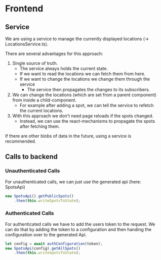 # Frontend

## Service

We are using a service to manage the currently displayed locations (-> LocationsService.ts).

There are several advantages for this approach:

1. Single source of truth.
    - The service always holds the current state.
    - If we want to read the locations we can fetch them from here.
    - If we want to change the locations we change them through the service
        - The service then propagates the changes to its subscribers.
2. We can change the locations (which are set from a parent component) from inside a child-component.
    - For example after adding a spot, we can tell the service to refetch the current locations.
3. With this approach we don't need page reloads if the spots changed.
    - Instead, we can use the react-mechanisms to propagate the spots after fetching them.

If there are other blobs of data in the future, using a service is recommended.

## Calls to backend

### Unauthenticated Calls

For unauthenticated calls, we can just use the generated api (here: SpotsApi)

```typescript
new SpotsApi().getPublicSpots()
    .then(this.writeSpotsToState);
```

### Authenticated Calls

For authenticated calls we have to add the users token to the request.
We can do that by adding the token to a configuration and then handing the configuration over to the generated Api.

```typescript
let config = await authConfiguration(token);
new SpotsApi(config).getAllSpots()
    .then(this.writeSpotsToState);
```

